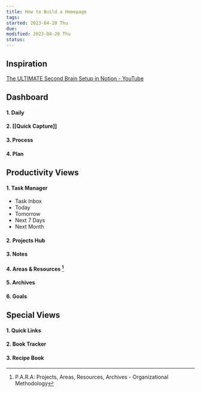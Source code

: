 ```yaml
---
title: How to Build a Homepage
tags:   
started: 2023-04-20 Thu
due: 
modified: 2023-04-20 Thu
status: 
---
```

## Inspiration 
[The ULTIMATE Second Brain Setup in Notion - YouTube](https://www.youtube.com/watch?v=vs8WQh2k-Ow&t=11s)
## Dashboard
#### 1. Daily
#### 2. [[Quick Capture]]
#### 3. Process
#### 4. Plan
## Productivity Views
#### 1. Task Manager
- Task Inbox  
- Today  
- Tomorrow  
- Next 7 Days  
- Next Month
#### 2. Projects Hub
#### 3. Notes
#### 4. Areas & Resources [^1]
#### 5. Archives
#### 6. Goals
## Special Views
#### 1. Quick Links
#### 2. Book Tracker
#### 3. Recipe Book

[^1]: P.A.R.A: Projects, Areas, Resources, Archives - Organizational Methodology